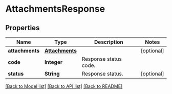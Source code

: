 
# AttachmentsResponse


## Properties
Name | Type | Description | Notes
------------ | ------------- | ------------- | -------------
**attachments** | [**Attachments**](Attachments.md) |  | [optional]
**code** | **Integer** | Response status code. | 
**status** | **String** | Response status. | [optional]


[[Back to Model list]](../../README.md#documentation-for-models) [[Back to API list]](../../README.md#documentation-for-api-endpoints) [[Back to README]](../../README.md)


